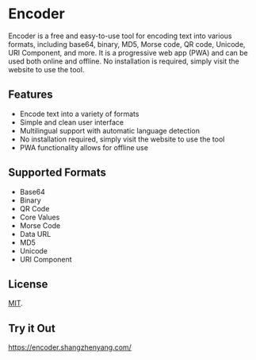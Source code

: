 # Encoder

Encoder is a free and easy-to-use tool for encoding text into various formats, including base64, binary, MD5, Morse code, QR code, Unicode, URI Component, and more. It is a progressive web app (PWA) and can be used both online and offline. No installation is required, simply visit the website to use the tool.

## Features

- Encode text into a variety of formats
- Simple and clean user interface
- Multilingual support with automatic language detection
- No installation required, simply visit the website to use the tool
- PWA functionality allows for offline use

## Supported Formats

- Base64
- Binary
- QR Code
- Core Values
- Morse Code
- Data URL
- MD5
- Unicode
- URI Component

## License

[MIT](LICENSE).

## Try it Out

https://encoder.shangzhenyang.com/
